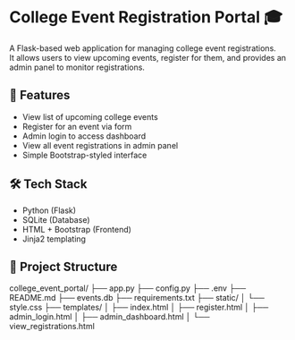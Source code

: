 # College Event Registration Portal 🎓

A Flask-based web application for managing college event registrations.  
It allows users to view upcoming events, register for them, and provides an admin panel to monitor registrations.

## 🚀 Features

- View list of upcoming college events
- Register for an event via form
- Admin login to access dashboard
- View all event registrations in admin panel
- Simple Bootstrap-styled interface

## 🛠 Tech Stack

- Python (Flask)
- SQLite (Database)
- HTML + Bootstrap (Frontend)
- Jinja2 templating

## 📂 Project Structure
college_event_portal/
├── app.py
├── config.py
├── .env
├── README.md
├── events.db
├── requirements.txt
├── static/
│ └── style.css
├── templates/
│ ├── index.html
│ ├── register.html
│ ├── admin_login.html
│ ├── admin_dashboard.html
│ └── view_registrations.html


